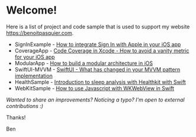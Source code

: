 # Welcome!

Here is a list of project and code sample that is used to support my website https://benoitpasquier.com.

* SignInExample - [How to integrate Sign In with Apple in your iOS app](https://benoitpasquier.com/how-to-integrate-sign-in-with-apple-ios/) 
* CoverageApp - [Code Coverage in Xcode - How to avoid a vanity metric for your iOS app](https://benoitpasquier.com/code-coverage-xcode-avoid-vanity-metric-ios/) 
* ModularApp - [How to build a modular architecture in iOS](https://benoitpasquier.com/how-build-modular-architecture-ios/)
* SwiftUI-MVVM - [SwiftUI - What has changed in your MVVM pattern implementation](https://benoitpasquier.com/swiftui-what-has-changed-in-mvvm-pattern-swift/)
* HealthSample - [Introduction to sleep analysis with Healthkit with Swift](https://benoitpasquier.com/sleep-healthkit/)
* WebKitSample - [How to use Javascript with WKWebView in Swift](https://benoitpasquier.com/ios-webkit-swift-and-javascript/)


_Wanted to share an improvements? Noticing a typo? I'm open to external contributions :)_

Thanks!

Ben
